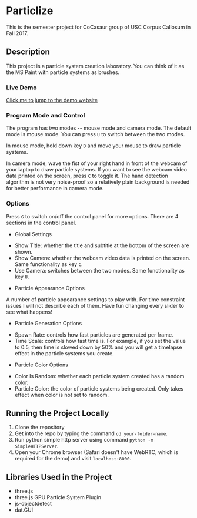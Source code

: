 # Particlize

This is the semester project for CoCasaur group of USC Corpus Callosum in Fall 2017.

## Description

This project is a particle system creation laboratory. You can think of it as the MS Paint with particle systems as brushes. 

### Live Demo

[Click me to jump to the demo website](https://yjy0625.github.io/particlize/)

### Program Mode and Control

The program has two modes -- mouse mode and camera mode. The default mode is mouse mode. You can press `U` to switch between the two modes. 

In mouse mode, hold down key `D` and move your mouse to draw particle systems.

In camera mode, wave the fist of your right hand in front of the webcam of your laptop to draw particle systems. If you want to see the webcam video data printed on the screen, press `C` to toggle it. The hand detection algorithm is not very noise-proof so a relatively plain background is needed for better performance in camera mode.

### Options

Press `G` to switch on/off the control panel for more options. There are 4 sections in the control panel.

* Global Settings

- Show Title: whether the title and subtitle at the bottom of the screen are shown.
- Show Camera: whether the webcam video data is printed on the screen. Same functionality as key `C`.
- Use Camera: switches between the two modes. Same functionality as key `U`.

* Particle Appearance Options

A number of particle appearance settings to play with. For time constraint issues I will not describe each of them. Have fun changing every slider to see what happens!

* Particle Generation Options

- Spawn Rate: controls how fast particles are generated per frame.
- Time Scale: controls how fast time is. For example, if you set the value to 0.5, then time is slowed down by 50% and you will get a timelapse effect in the particle systems you create.

* Particle Color Options

- Color Is Random: whether each particle system created has a random color.
- Particle Color: the color of particle systems being created. Only takes effect when color is not set to random.

## Running the Project Locally

1. Clone the repository
2. Get into the repo by typing the command `cd your-folder-name`.
3. Run python simple http server using command `python -m SimpleHTTPServer`.
4. Open your Chrome browser (Safari doesn't have WebRTC, which is required for the demo) and visit `localhost:8000`.

## Libraries Used in the Project

* three.js
* three.js GPU Particle System Plugin
* js-objectdetect
* dat.GUI